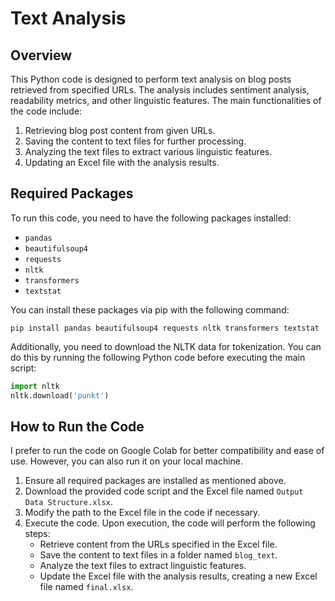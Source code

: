 # Text Analysis 

## Overview
This Python code is designed to perform text analysis on blog posts retrieved from specified URLs. The analysis includes sentiment analysis, readability metrics, and other linguistic features. The main functionalities of the code include:

1. Retrieving blog post content from given URLs.
2. Saving the content to text files for further processing.
3. Analyzing the text files to extract various linguistic features.
4. Updating an Excel file with the analysis results.

## Required Packages
To run this code, you need to have the following packages installed:

- `pandas`
- `beautifulsoup4`
- `requests`
- `nltk`
- `transformers`
- `textstat`

You can install these packages via pip with the following command:
```
pip install pandas beautifulsoup4 requests nltk transformers textstat
```

Additionally, you need to download the NLTK data for tokenization. You can do this by running the following Python code before executing the main script:
```python
import nltk
nltk.download('punkt')
```

## How to Run the Code
I prefer to run the code on Google Colab for better compatibility and ease of use. However, you can also run it on your local machine.
1. Ensure all required packages are installed as mentioned above.
2. Download the provided code script and the Excel file named `Output Data Structure.xlsx`.
3. Modify the path to the Excel file in the code if necessary.
4. Execute the code. Upon execution, the code will perform the following steps:
   - Retrieve content from the URLs specified in the Excel file.
   - Save the content to text files in a folder named `blog_text`.
   - Analyze the text files to extract linguistic features.
   - Update the Excel file with the analysis results, creating a new Excel file named `final.xlsx`.
